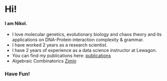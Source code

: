 # Hi!

#### I am Nikol.

- I love molecular genetics, evolutionary biology and chaos theory and its applications on DNA-Protein interaction complexity & grammar.
- I have worked 2 years as a research scientist.
- I have 2 years of experience as a data science instructor at Lewagon.
- You can find my publications here: [publications](https://scholar.google.com/citations?user=A5Toe-gAAAAJ&hl=el)
- Algebraic Combinatorics [Zimin](https://arxiv.org/abs/2410.13004)

### Have Fun!

